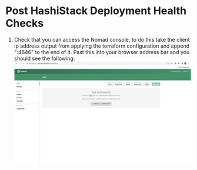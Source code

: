 # Post HashiStack Deployment Health Checks

1. Check that you can access the Nomad console, to do this take the client ip address output from applying the terraform configuration and append ":4646" to the end of it.
   Past this into your browser address bar and you should see the following:
   <img style="float: left; margin: 0px 15px 15px 0px;" src="https://github.com/chrisadkin/Nomad-HashiStack-Lab/blob/main/png_images/01-nomad-console-init.png?raw=true">

   
